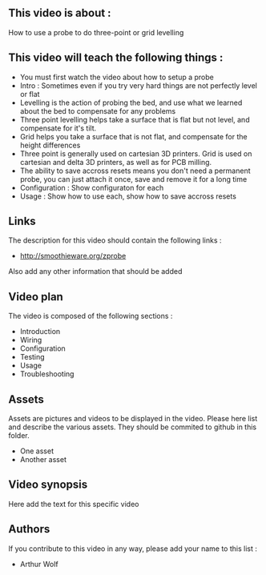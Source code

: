 ## This video is about : 

How to use a probe to do three-point or grid levelling

## This video will teach the following things : 

* You must first watch the video about how to setup a probe
* Intro : Sometimes even if you try very hard things are not perfectly level or flat
* Levelling is the action of probing the bed, and use what we learned about the bed to compensate for any problems
* Three point levelling helps take a surface that is flat but not level, and compensate for it's tilt. 
* Grid helps you take a surface that is not flat, and compensate for the height differences
* Three point is generally used on cartesian 3D printers. Grid is used on cartesian and delta 3D printers, as well as for PCB milling. 
* The ability to save accross resets means you don't need a permanent probe, you can just attach it once, save and remove it for a long time
* Configuration : Show configuraton for each
* Usage : Show how to use each, show how to save accross resets

## Links 

The description for this video should contain the following links : 

* http://smoothieware.org/zprobe

Also add any other information that should be added

## Video plan

The video is composed of the following sections : 

* Introduction
* Wiring
* Configuration
* Testing
* Usage
* Troubleshooting

## Assets

Assets are pictures and videos to be displayed in the video.
Please here list and describe the various assets. They should be commited to github in this folder.

* One asset
* Another asset

## Video synopsis

Here add the text for this specific video

## Authors

If you contribute to this video in any way, please add your name to this list : 

* Arthur Wolf

